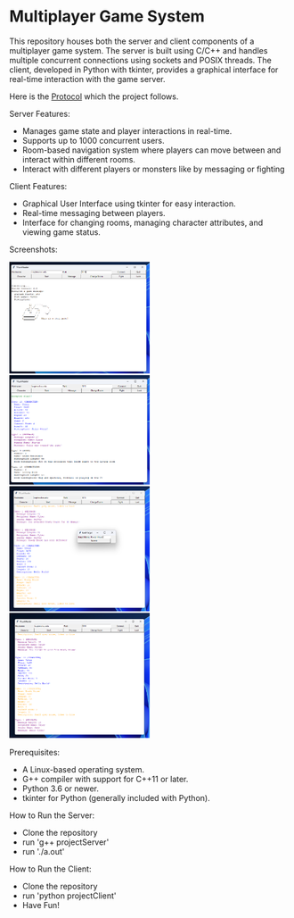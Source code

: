 # Multiplayer Game System

This repository houses both the server and client components of a multiplayer game system. The server is built using C/C++ and handles multiple concurrent connections using sockets and POSIX threads. The client, developed in Python with tkinter, provides a graphical interface for real-time interaction with the game server.

Here is the [Protocol](https://isoptera.lcsc.edu/~seth/cs435/lurk_2.3.html) which the project follows. 

Server Features: 

- Manages game state and player interactions in real-time.
- Supports up to 1000 concurrent users.
- Room-based navigation system where players can move between and interact within different rooms.
- Interact with different players or monsters like by messaging or fighting

Client Features: 

- Graphical User Interface using tkinter for easy interaction.
- Real-time messaging between players.
- Interface for changing rooms, managing character attributes, and viewing game status.


Screenshots: 

<div display="flex">
<img src="pictures/picture1.png" alt="Image 1" width="50%" />
<img src="pictures/picture2.png" alt="Image 2" width="50%" />
<img src="pictures/picture3.png" alt="Image 3" width="50%" />
<img src="pictures/picture4.png" alt="Image 4" width="50%" />
</div>

Prerequisites:

- A Linux-based operating system.
- G++ compiler with support for C++11 or later.
- Python 3.6 or newer.
- tkinter for Python (generally included with Python).

How to Run the Server:
- Clone the repository
- run 'g++ projectServer'
- run './a.out'

How to Run the Client:
- Clone the repository
- run 'python projectClient'
- Have Fun!

